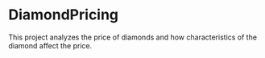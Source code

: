 # DiamondPricing
This project analyzes the price of diamonds and how characteristics of the diamond affect the price.
